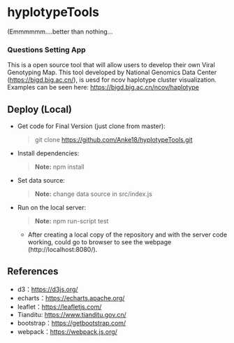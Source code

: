 <!--
 * @Descripttion: 
 * @version: 
 * @Author: Anke Wang
 * @Date: 2020-06-19 13:14:55
 * @LastEditors: Anke Wang
 * @LastEditTime: 2020-06-19 16:19:23
--> 
# hyplotypeTools

(Emmmmmm....better than nothing...

### Questions Setting App
This is a open source tool that will allow users to develop their own Viral Genotyping Map.
This tool developed by National Genomics Data Center (https://bigd.big.ac.cn/), is uesd for ncov haplotype cluster visualization.
Examples can be seen here: https://bigd.big.ac.cn/ncov/haplotype

## Deploy (Local)

- Get code for Final Version (just clone from master):
  > git clone https://github.com/Anke18/hyplotypeTools.git
- Install dependencies:
  > **Note:** npm install
- Set data source:
  > **Note:** change data source in src/index.js
- Run on the local server:
  > **Note:** npm run-script test
  - After creating a local copy of the repository and with the server code working, could go to browser to see the webpage (http://localhost:8080/).

## References

- d3：https://d3js.org/
- echarts：https://echarts.apache.org/
- leaflet：https://leafletjs.com/
- Tianditu: https://www.tianditu.gov.cn/
- bootstrap：https://getbootstrap.com/
- webpack：https://webpack.js.org/